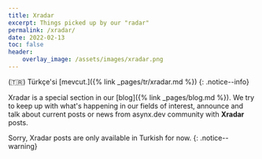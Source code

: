 ```yaml
---
title: Xradar
excerpt: Things picked up by our "radar"
permalink: /xradar/
date: 2022-02-13
toc: false
header:
    overlay_image: /assets/images/xradar.png
---
```


(🇹🇷) Türkçe'si [mevcut.]({% link _pages/tr/xradar.md %})
{: .notice--info}

Xradar is a special section in our [blog]({% link _pages/blog.md %}). We try to
keep up with what's happening in our fields of interest, announce and talk
about current posts or news from asynx.dev community with **Xradar** posts.

Sorry, Xradar posts are only available in Turkish for now.
{: .notice--warning}
